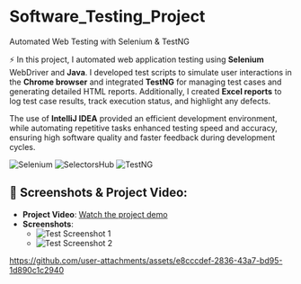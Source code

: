 # Software_Testing_Project
Automated Web Testing with Selenium &amp; TestNG 


⚡ In this project, I automated web application testing using <b>Selenium</b> WebDriver and <b>Java</b>. I developed test scripts to simulate user interactions in the <b>Chrome browser</b> and integrated <b>TestNG</b> for managing test cases and     generating detailed HTML reports. Additionally, I created <b>Excel reports</b> to log test case results, track execution status, and highlight any defects.

  The use of <b>IntelliJ IDEA</b> provided an efficient development environment, while automating repetitive tasks enhanced testing speed and accuracy, ensuring high software quality and faster feedback during development cycles.
<div align="left">  
  <img src="https://img.shields.io/badge/Selenium-%2300A3E0.svg?logo=selenium&logoColor=white" alt="Selenium"/>
  <img src="https://img.shields.io/badge/SelectorsHub-%230A3C4E.svg?logo=selectorshub&logoColor=white" alt="SelectorsHub"/>
  <img src="https://img.shields.io/badge/TestNG-%23E9A000.svg?logo=testng&logoColor=white" alt="TestNG"/>
</div>

## 📸 Screenshots & Project Video:
- **Project Video**: [Watch the project demo](Screenshorts/videooutput.mp4)
- **Screenshots**:
  - ![Test Screenshot 1](path-to-screenshot1)
  - ![Test Screenshot 2](path-to-screenshot2)


https://github.com/user-attachments/assets/e8cccdef-2836-43a7-bd95-1d890c1c2940

